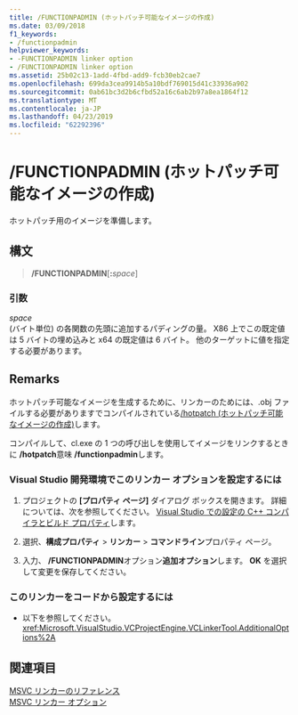 ```yaml
---
title: /FUNCTIONPADMIN (ホットパッチ可能なイメージの作成)
ms.date: 03/09/2018
f1_keywords:
- /functionpadmin
helpviewer_keywords:
- -FUNCTIONPADMIN linker option
- /FUNCTIONPADMIN linker option
ms.assetid: 25b02c13-1add-4fbd-add9-fcb30eb2cae7
ms.openlocfilehash: 699da3cea9914b5a10bdf769015d41c33936a902
ms.sourcegitcommit: 0ab61bc3d2b6cfbd52a16c6ab2b97a8ea1864f12
ms.translationtype: MT
ms.contentlocale: ja-JP
ms.lasthandoff: 04/23/2019
ms.locfileid: "62292396"
---
```

# <a name="functionpadmin-create-hotpatchable-image"></a>/FUNCTIONPADMIN (ホットパッチ可能なイメージの作成)

ホットパッチ用のイメージを準備します。

## <a name="syntax"></a>構文

> **/FUNCTIONPADMIN**[**:**_space_]

### <a name="arguments"></a>引数

*space*<br/>
(バイト単位) の各関数の先頭に追加するパディングの量。 X86 上でこの既定値は 5 バイトの埋め込みと x64 の既定値は 6 バイト。 他のターゲットに値を指定する必要があります。

## <a name="remarks"></a>Remarks

ホットパッチ可能なイメージを生成するために、リンカーのためには、.obj ファイルする必要がありますでコンパイルされている[/hotpatch (ホットパッチ可能なイメージの作成)](hotpatch-create-hotpatchable-image.md)します。

コンパイルして、cl.exe の 1 つの呼び出しを使用してイメージをリンクするときに **/hotpatch**意味 **/functionpadmin**します。

### <a name="to-set-this-linker-option-in-the-visual-studio-development-environment"></a>Visual Studio 開発環境でこのリンカー オプションを設定するには

1. プロジェクトの **[プロパティ ページ]** ダイアログ ボックスを開きます。 詳細については、次を参照してください。 [Visual Studio での設定の C++ コンパイラとビルド プロパティ](../working-with-project-properties.md)します。

1. 選択、**構成プロパティ** > **リンカー** > **コマンドライン**プロパティ ページ。

1. 入力、 **/FUNCTIONPADMIN**オプション**追加オプション**します。 **OK** を選択して変更を保存してください。

### <a name="to-set-this-linker-option-programmatically"></a>このリンカーをコードから設定するには

- 以下を参照してください。<xref:Microsoft.VisualStudio.VCProjectEngine.VCLinkerTool.AdditionalOptions%2A>

## <a name="see-also"></a>関連項目

[MSVC リンカーのリファレンス](linking.md)<br/>
[MSVC リンカー オプション](linker-options.md)
